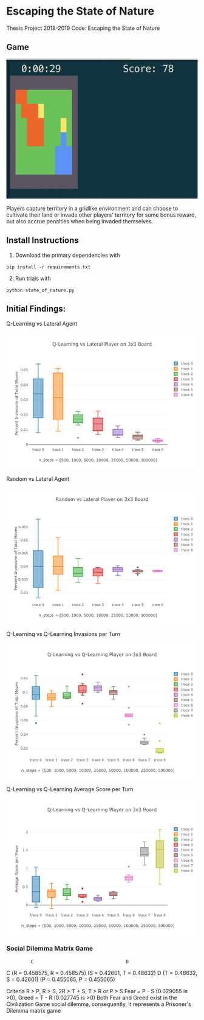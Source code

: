 # Escaping the State of Nature
Thesis Project 2018-2019 Code: Escaping the State of Nature

## Game

![State of Nature SSD](https://raw.githubusercontent.com/wlong0827/state_of_nature/master/assets/game.png)

Players capture territory in a gridlike environment and can choose to cultivate their land or invade other players' territory for some bonus reward, but also accrue penalties when being invaded themselves.

## Install Instructions

1. Download the primary dependencies with
```
pip install -r requirements.txt
```
2. Run trials with 
```
python state_of_nature.py 
```

## Initial Findings:

Q-Learning vs Lateral Agent

![ql](https://github.com/wlong0827/state_of_nature/blob/master/assets/ql.png)

Random vs Lateral Agent

![random](https://github.com/wlong0827/state_of_nature/blob/master/assets/random.png)

Q-Learning vs Q-Learning Invasions per Turn

![pct_invade](https://github.com/wlong0827/state_of_nature/blob/master/assets/pct_invade.png)

Q-Learning vs Q-Learning Average Score per Turn

![avg_score](https://github.com/wlong0827/state_of_nature/blob/master/assets/avg_score.png)

### Social Dilemma Matrix Game

             C                                  D
 C  (R = 0.458575, R = 0.458575)   (S = 0.42601,  T = 0.48632)
 D  (T = 0.48632,  S = 0.42601)    (P = 0.455065, P = 0.455065)
 
Criteria R > P, R > S, 2R > T + S, T > R or P > S
Fear = P - S (0.029055 is >0), Greed = T - R (0.027745 is >0)
Both Fear and Greed exist in the Civilization Game social dilemma, consequently, it represents a Prisoner's Dilemma matrix game


